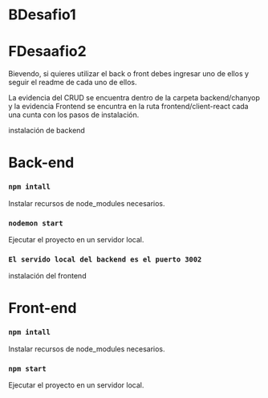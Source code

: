 # BDesafio1
# FDesaafio2


Bievendo, si quieres utilizar el back o front debes ingresar uno de ellos y seguir el readme de cada uno de ellos.

La evidencia del CRUD se encuentra dentro de la carpeta backend/chanyop y la evidencia Frontend se encuntra en la ruta frontend/client-react
 cada una cunta con los pasos de instalación.
 


instalación de backend

# Back-end

### `npm intall`

Instalar recursos de node_modules necesarios.


### `nodemon start`

Ejecutar el proyecto en un servidor local.


### `El servido local del backend es el puerto 3002`


instalación del frontend
# Front-end

### `npm intall`

Instalar recursos de node_modules necesarios.

### `npm start`

Ejecutar el proyecto en un servidor local.
